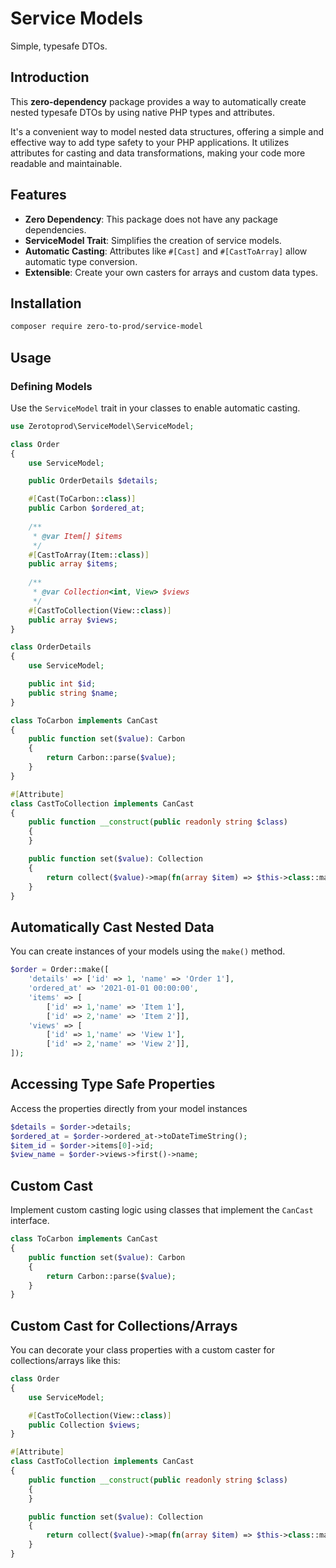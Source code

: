 # Service Models

Simple, typesafe DTOs.

## Introduction

This **zero-dependency** package provides a way to automatically create nested typesafe DTOs by using native PHP types
and attributes.

It's a convenient way to model nested data structures, offering a simple and effective way to add type safety to
your PHP applications. It utilizes attributes for casting and data transformations, making your code more readable and
maintainable.

## Features

- **Zero Dependency**: This package does not have any package dependencies.
- **ServiceModel Trait**: Simplifies the creation of service models.
- **Automatic Casting**: Attributes like `#[Cast]` and `#[CastToArray]` allow automatic type conversion.
- **Extensible**: Create your own casters for arrays and custom data types.

## Installation

```bash
composer require zero-to-prod/service-model
```

## Usage

### Defining Models

Use the `ServiceModel` trait in your classes to enable automatic casting.

```php
use Zerotoprod\ServiceModel\ServiceModel;

class Order
{
    use ServiceModel;

    public OrderDetails $details;

    #[Cast(ToCarbon::class)]
    public Carbon $ordered_at;
    
    /**
     * @var Item[] $items
     */
    #[CastToArray(Item::class)]
    public array $items;
    
    /**
     * @var Collection<int, View> $views
     */
    #[CastToCollection(View::class)]
    public array $views;
}

class OrderDetails
{
    use ServiceModel;

    public int $id;
    public string $name;
}

class ToCarbon implements CanCast
{
    public function set($value): Carbon
    {
        return Carbon::parse($value);
    }
}

#[Attribute]
class CastToCollection implements CanCast
{
    public function __construct(public readonly string $class)
    {
    }

    public function set($value): Collection
    {
        return collect($value)->map(fn(array $item) => $this->class::make($item));
    }
}
```

## Automatically Cast Nested Data

You can create instances of your models using the `make()` method.

```php
$order = Order::make([
    'details' => ['id' => 1, 'name' => 'Order 1'],
    'ordered_at' => '2021-01-01 00:00:00',
    'items' => [
        ['id' => 1,'name' => 'Item 1'],
        ['id' => 2,'name' => 'Item 2']],
    'views' => [
        ['id' => 1,'name' => 'View 1'],
        ['id' => 2,'name' => 'View 2']],
]);
```
## Accessing Type Safe Properties
Access the properties directly from your model instances
```php
$details = $order->details;
$ordered_at = $order->ordered_at->toDateTimeString();
$item_id = $order->items[0]->id;
$view_name = $order->views->first()->name;
```
## Custom Cast

Implement custom casting logic using classes that implement the `CanCast` interface.

```php
class ToCarbon implements CanCast
{
    public function set($value): Carbon
    {
        return Carbon::parse($value);
    }
}
```
## Custom Cast for Collections/Arrays

You can decorate your class properties with a custom caster for collections/arrays like this:

```php
class Order
{
    use ServiceModel;

    #[CastToCollection(View::class)]
    public Collection $views;
}
```

```php
#[Attribute]
class CastToCollection implements CanCast
{
    public function __construct(public readonly string $class)
    {
    }

    public function set($value): Collection
    {
        return collect($value)->map(fn(array $item) => $this->class::make($item));
    }
}
```
